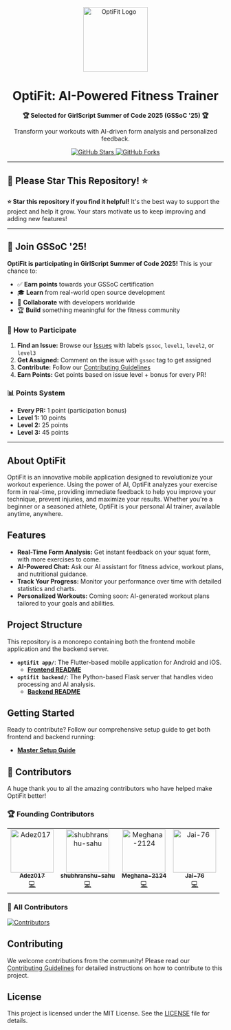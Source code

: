 <div align="center">
  <img src="https://via.placeholder.com/150x150/1E40AF/FFFFFF?text=OptiFit" alt="OptiFit Logo" width="150" height="150">
  <h1>OptiFit: AI-Powered Fitness Trainer</h1>
  <p><strong>🏆 Selected for GirlScript Summer of Code 2025 (GSSoC '25) 🏆</strong></p>
  <p>Transform your workouts with AI-driven form analysis and personalized feedback.</p>
  <a href="https://github.com/MasterAffan/optifit/stargazers">
    <img src="https://img.shields.io/github/stars/MasterAffan/optifit?style=social" alt="GitHub Stars">
  </a>
  <a href="https://github.com/MasterAffan/optifit/forks">
    <img src="https://img.shields.io/github/forks/MasterAffan/optifit?style=social" alt="GitHub Forks">
  </a>
</div>

---

## 🌟 **Please Star This Repository!** ⭐

**⭐ Star this repository if you find it helpful!** It's the best way to support the project and help it grow. Your stars motivate us to keep improving and adding new features!

---

## 🚀 Join GSSoC '25!

**OptiFit is participating in GirlScript Summer of Code 2025!** This is your chance to:

- ✅ **Earn points** towards your GSSoC certification
- 🎓 **Learn** from real-world open source development
- 🤝 **Collaborate** with developers worldwide
- 🏆 **Build** something meaningful for the fitness community

### 🎯 How to Participate

1. **Find an Issue:** Browse our [Issues](https://github.com/MasterAffan/optifit/issues) with labels `gssoc`, `level1`, `level2`, or `level3`
2. **Get Assigned:** Comment on the issue with `gssoc` tag to get assigned
3. **Contribute:** Follow our [Contributing Guidelines](./CONTRIBUTING.md)
4. **Earn Points:** Get points based on issue level + bonus for every PR!

### 📊 Points System
- **Every PR:** 1 point (participation bonus)
- **Level 1:** 10 points
- **Level 2:** 25 points  
- **Level 3:** 45 points

---

## About OptiFit

OptiFit is an innovative mobile application designed to revolutionize your workout experience. Using the power of AI, OptiFit analyzes your exercise form in real-time, providing immediate feedback to help you improve your technique, prevent injuries, and maximize your results. Whether you're a beginner or a seasoned athlete, OptiFit is your personal AI trainer, available anytime, anywhere.

## Features

- **Real-Time Form Analysis:** Get instant feedback on your squat form, with more exercises to come.
- **AI-Powered Chat:** Ask our AI assistant for fitness advice, workout plans, and nutritional guidance.
- **Track Your Progress:** Monitor your performance over time with detailed statistics and charts.
- **Personalized Workouts:** Coming soon: AI-generated workout plans tailored to your goals and abilities.

## Project Structure

This repository is a monorepo containing both the frontend mobile application and the backend server.

- **`optifit app/`**: The Flutter-based mobile application for Android and iOS.
  - [**Frontend README**](./optifit%20app/README_FRONTEND.md)
- **`optifit backend/`**: The Python-based Flask server that handles video processing and AI analysis.
  - [**Backend README**](./optifit%20backend/README_BACKEND.md)

## Getting Started

Ready to contribute? Follow our comprehensive setup guide to get both frontend and backend running:

- [**Master Setup Guide**](./SETUP.md)

## 🤝 Contributors

A huge thank you to all the amazing contributors who have helped make OptiFit better!

### 🏆 Founding Contributors

<table>
  <tr>
    <td align="center">
      <a href="https://github.com/Adez017">
        <img src="https://github.com/Adez017.png" width="100px;" alt="Adez017"/>
        <br />
        <sub><b>Adez017</b></sub>
      </a>
      <br />
      <a href="https://github.com/MasterAffan/optifit/commits?author=Adez017" title="Code">💻</a>
    </td>
    <td align="center">
      <a href="https://github.com/shubhranshu-sahu">
        <img src="https://github.com/shubhranshu-sahu.png" width="100px;" alt="shubhranshu-sahu"/>
        <br />
        <sub><b>shubhranshu-sahu</b></sub>
      </a>
      <br />
      <a href="https://github.com/MasterAffan/optifit/commits?author=shubhranshu-sahu" title="Code">💻</a>
    </td>
    <td align="center">
      <a href="https://github.com/Meghana-2124">
        <img src="https://github.com/Meghana-2124.png" width="100px;" alt="Meghana-2124"/>
        <br />
        <sub><b>Meghana-2124</b></sub>
      </a>
      <br />
      <a href="https://github.com/MasterAffan/optifit/commits?author=Meghana-2124" title="Code">💻</a>
    </td>
    <td align="center">
      <a href="https://github.com/Jai-76">
        <img src="https://github.com/Jai-76.png" width="100px;" alt="Jai-76"/>
        <br />
        <sub><b>Jai-76</b></sub>
      </a>
      <br />
      <a href="https://github.com/MasterAffan/optifit/commits?author=Jai-76" title="Code">💻</a>
    </td>
  </tr>
</table>

### 🌟 All Contributors

<!-- ALL-CONTRIBUTORS-LIST:START - Do not remove or modify this section -->
<!-- prettier-ignore-start -->
<!-- markdownlint-disable -->
<a href="https://github.com/MasterAffan/optifit/graphs/contributors">
  <img src="https://contrib.rocks/image?repo=MasterAffan/optifit" alt="Contributors" />
</a>

<!-- markdownlint-restore -->
<!-- prettier-ignore-end -->
<!-- ALL-CONTRIBUTORS-LIST:END -->

## Contributing

We welcome contributions from the community! Please read our [Contributing Guidelines](./CONTRIBUTING.md) for detailed instructions on how to contribute to this project.

## License

This project is licensed under the MIT License. See the [LICENSE](./LICENSE) file for details.
